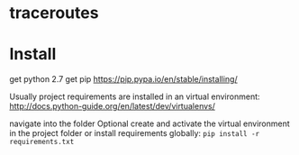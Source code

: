 # traceroutes

# Install

get python 2.7
get pip https://pip.pypa.io/en/stable/installing/


Usually project requirements are installed in an virtual environment:
http://docs.python-guide.org/en/latest/dev/virtualenvs/

navigate into the folder
Optional create and activate the virtual environment in the project folder or install requirements globally:
`pip install -r requirements.txt`

